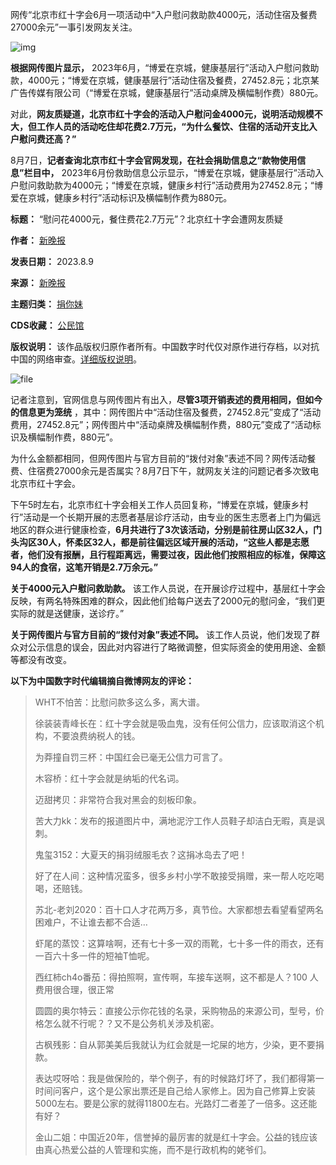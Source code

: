 网传“北京市红十字会6月一项活动中“入户慰问救助款4000元，活动住宿及餐费27000余元”一事引发网友关注。


![img](https://chinadigitaltimes.net/chinese/files/2023/08/image-1691579854712.png)


**根据网传图片显示，** 2023年6月，“博爱在京城，健康基层行”活动入户慰问救助款，4000元；“博爱在京城，健康基层行”活动住宿及餐费，27452.8元；北京某广告传媒有限公司（“博爱在京城，健康基层行”活动桌牌及横幅制作费）880元。


对此，**网友质疑道，北京市红十字会的活动入户慰问金4000元，说明活动规模不大，但工作人员的活动吃住却花费2.7万元，“为什么餐饮、住宿的活动开支比入户慰问费还高？”** 


8月7日，**记者查询北京市红十字会官网发现，在社会捐助信息之“款物使用信息”栏目中，** 2023年6月份救助信息公示显示，“博爱在京城，健康基层行”活动入户慰问救助款为4000元；“博爱在京城，健康乡村行”活动费用为27452.8元；“博爱在京城，健康乡村行”活动标识及横幅制作费为880元。




**标题：** “慰问花4000元，餐住费花2.7万元”？北京红十字会遭网友质疑  

**作者：** [新晚报](https://chinadigitaltimes.net/space/新晚报)  

**发表日期：** 2023.8.9  

**来源：** [新晚报](https://baijiahao.baidu.com/s?id=1773654662190187952)  

**主题归类：** [捐你妹](https://chinadigitaltimes.net/space/捐你妹)  

**CDS收藏：** [公民馆](https://chinadigitaltimes.net/space/%E5%85%AC%E6%B0%91%E9%A6%86)  

**版权说明：** 该作品版权归原作者所有。中国数字时代仅对原作进行存档，以对抗中国的网络审查。[详细版权说明](https://chinadigitaltimes.net/chinese/copyright)。


![file](https://chinadigitaltimes.net/chinese/files/2023/08/image-1691579886716.png)


记者注意到，官网信息与网传图片有出入，**尽管3项开销表述的费用相同，但如今的信息更为笼统** ，其中：网传图片中“活动住宿及餐费，27452.8元”变成了“活动费用，27452.8元”；网传图片中“活动桌牌及横幅制作费，880元”变成了“活动标识及横幅制作费，880元”。


为什么金额都相同，但网传图片与官方目前的“拨付对象”表述不同？网传活动餐费、住宿费27000余元是否属实？8月7日下午，就网友关注的问题记者多次致电北京市红十字会。


下午5时左右，北京市红十字会相关工作人员回复称，“博爱在京城，健康乡村行”活动是一个长期开展的志愿者基层诊疗活动，由专业的医生志愿者上门为偏远地区的群众进行健康检查，**6月共进行了3次该活动，分别是前往房山区32人，门头沟区30人，怀柔区32人，都是前往偏远区域开展的活动，“这些人都是志愿者，他们没有报酬，且行程距离远，需要过夜，因此他们按照相应的标准，保障这94人的食宿，这笔开销是2.7万余元。”** 


**关于4000元入户慰问救助款。** 该工作人员说，在开展诊疗过程中，基层红十字会反映，有两名特殊困难的群众，因此他们给每户送去了2000元的慰问金，“我们更实际的就是送健康，送诊疗。”


**关于网传图片与官方目前的“拨付对象”表述不同。** 该工作人员说，他们发现了群众对公示信息的误会，因此对内容进行了略微调整，但实际资金的使用用途、金额等都没有改变。


**以下为中国数字时代编辑摘自微博网友的评论：** 



> 
> WHT不怕苦：比慰问款多这么多，离大谱。 
> 
> 
> 徐装装青峰长在：红十字会就是吸血鬼，没有任何公信力，应该取消这个机构，不要浪费纳税人的钱。
> 
> 
> 为莽撞自罚三杯：中国红会已毫无公信力可言了。
> 
> 
> 木容桥：红十字会就是纳垢的代名词。
> 
> 
> 迈甜拷贝：非常符合我对黑会的刻板印象。
> 
> 
> 苦大力kk：发布的报道图片中，满地泥泞工作人员鞋子却洁白无暇，真是讽刺。
> 
> 
> 鬼玺3152：大夏天的捐羽绒服毛衣？这捐冰岛去了吧！
> 
> 
> 好了在人间：这种情况蛮多，很多乡村小学不敢接受捐赠，来一帮人吃吃喝喝，还赔钱。
> 
> 
> 苏北-老刘2020：百十口人才花两万多，真节俭。大家都想去看望看望两名困难户，不让谁去都不合适…
> 
> 
> 虾尾的蒸饺：这算啥啊，还有七十多一双的雨靴，七十多一件的雨衣，还有一百六十多一件的短袖T恤呢。
> 
> 
> 西红柿ch4o番茄：得拍照啊，宣传啊，车接车送啊，这不都是人？100 人费用很合理，很正常
> 
> 
> 圆圆的奥尔特云：直接公示你花钱的名录，采购物品的来源公司，型号，价格怎么就不行呢？？又不是公务机关涉及机密。
> 
> 
> 古枫残影：自从郭美美后我就认为红会就是一坨屎的地方，少染，更不要捐款。
> 
> 
> 表达哎呀哈：我是做保险的，举个例子，有的时候路灯坏了，我们都得第一时间问客户，这个是公家出票还是自己给人家修上。因为自己修算上安装5000左右。要是公家的就得11800左右。光路灯二者差了一倍多。这还能有好？
> 
> 
> 金山二姐：中国近20年，信誉掉的最厉害的就是红十字会。公益的钱应该由真心热爱公益的人管理和实施，而不是行政机构的姥爷们。
> 
> 
> 

